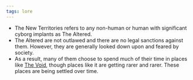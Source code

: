 ```yaml
---
tags: lore
---
```


* The New Territories refers to any non-human or human with significant cyborg implants as The Altered. 
* The Altered are not outlawed and there are no legal sanctions against them. However, they are generally looked down upon and feared by society. 
* As a result, many of them choose to spend much of their time in places like [The Void](The_Void), though places like it are getting rarer and rarer. These places are being settled over time.